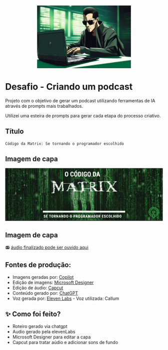 <p align="center">
<img 
    src="./assets/personagem_capa.png"
    width="300"
/>
</p>

# Desafio - Criando um podcast
Projeto com o objetivo de gerar um podcast utilizando ferramentas de IA através de prompts mais trabalhados.

Utilizei uma esteira de prompts para gerar cada etapa do processo criativo.

## Título
    Código da Matrix: Se tornando o programador escolhido

## Imagem de capa
![alt text](./assets/capa.png "Capa do podcast")

## Imagem de capa
📻 [áudio finalizado pode ser ouvido aqui](./output/podcast#1_codigo%20da%20matrix.mp3)

## Fontes de produção:

* Imagens geradas por: [Copilot](https://copilot.microsoft.com/)
* Edição de imagens: [Microsoft Designer](https://designer.microsoft.com/)
* Edição de áudio: [Capcut](https://www.capcut.com/)
* Conteúdo gerado por: [ChatGPT](https://chatgpt.com/)
* Voz gerada por: [Eleven Labs](https://elevenlabs.io) - Voz utilizada: Callum

## ✨ Como foi feito?

- Roteiro gerado via chatgpt
- Audio gerado pela elevenLabs
- Microsoft Designer para editar a capa
- Capcut para tratar aúdio e adicionar sons de fundo